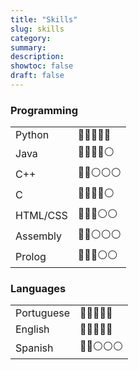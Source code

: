 ```yaml
---
title: "Skills"
slug: skills
category:
summary:
description:
showtoc: false
draft: false
---
```


### Programming

|          |            |
| -------- | ---------- |
| Python   | 🔵🔵🔵🔵🔵 |
| Java     | 🔵🔵🔵🔵⚪ |
| C++      | 🔵🔵⚪⚪⚪ |
| C        | 🔵🔵🔵🔵⚪ |
| HTML/CSS | 🔵🔵🔵⚪⚪ |
| Assembly | 🔵🔵⚪⚪⚪ |
| Prolog   | 🔵🔵🔵⚪⚪ |

### Languages

|            |            |
| ---------- | ---------- |
| Portuguese | 🔵🔵🔵🔵🔵 |
| English    | 🔵🔵🔵🔵🔵 |
| Spanish    | 🔵🔵⚪⚪⚪ |
